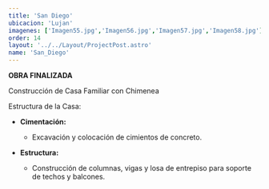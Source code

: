 ```yaml
---
title: 'San Diego'
ubicacion: 'Lujan'
imagenes: ['Imagen55.jpg','Imagen56.jpg','Imagen57.jpg','Imagen58.jpg']
order: 14
layout: '../../Layout/ProjectPost.astro'
name: 'San_Diego'
---
```


**OBRA FINALIZADA**

Construcción de Casa Familiar con Chimenea

 Estructura de la Casa:

- **Cimentación:**
  - Excavación y colocación de cimientos de concreto.
  
- **Estructura:**
  - Construcción de columnas, vigas y losa de entrepiso para soporte de techos y balcones.
